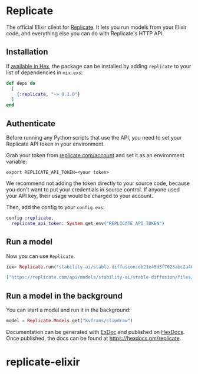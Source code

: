 # Replicate

The official Elixir client for <a href="https://replicate.com">Replicate</a>. It lets you run models from your Elixir code, and everything else you can do with Replicate's HTTP API.


## Installation

If [available in Hex](https://hex.pm/docs/publish), the package can be installed
by adding `replicate` to your list of dependencies in `mix.exs`:

```elixir
def deps do
  [
    {:replicate, "~> 0.1.0"}
  ]
end
```

## Authenticate

Before running any Python scripts that use the API, you need to set your Replicate API token in your environment.

Grab your token from [replicate.com/account](https://replicate.com/account) and set it as an environment variable:

```
export REPLICATE_API_TOKEN=<your token>
```

We recommend not adding the token directly to your source code, because you don't want to put your credentials in source control. If anyone used your API key, their usage would be charged to your account.

Then, add the config to your `config.exs`:

```elixir
config :replicate,
  replicate_api_token: System.get_env("REPLICATE_API_TOKEN")

```

## Run a model

Now you can use `Replicate`.

```elixir
iex> Replicate.run("stability-ai/stable-diffusion:db21e45d3f7023abc2a46ee38a23973f6dce16bb082a930b0c49861f96d1e5bf", prompt: "a 19th century portrait of a wombat gentleman")

["https://replicate.com/api/models/stability-ai/stable-diffusion/files/50fcac81-865d-499e-81ac-49de0cb79264/out-0.png"]
```

## Run a model in the background

You can start a model and run it in the background:

```elixir
model = Replicate.Models.get("kvfrans/clipdraw")
```

Documentation can be generated with [ExDoc](https://github.com/elixir-lang/ex_doc)
and published on [HexDocs](https://hexdocs.pm). Once published, the docs can
be found at <https://hexdocs.pm/replicate>.
# replicate-elixir
